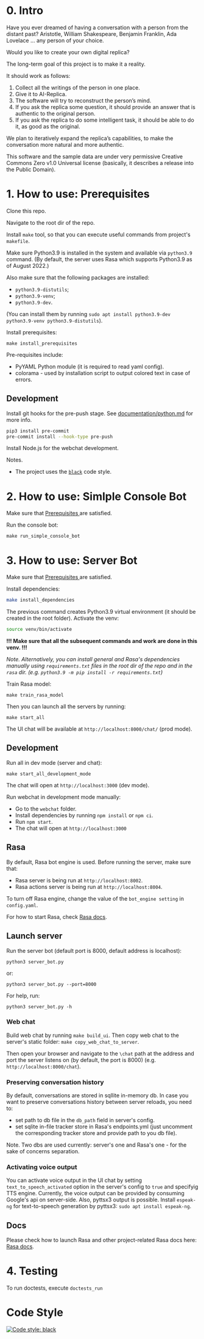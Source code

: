 # 0. Intro

Have you ever dreamed of having a conversation with a person from the distant past? 
Aristotle, William Shakespeare, Benjamin Franklin, Ada Lovelace … any person of your choice. 

Would you like to create your own digital replica?

The long-term goal of this project is to make it a reality. 

It should work as follows:

1. Collect all the writings of the person in one place.
2. Give it to AI-Replica.
3. The software will try to reconstruct the person’s mind.
4. If you ask the replica some question, it should provide an answer that is authentic to the original person.
5. If you ask the replica to do some intelligent task, it should be able to do it, as good as the original.

We plan to iteratively expand the replica’s capabilities, to make the conversation more natural and more authentic.

This software and the sample data are under very permissive Creative Commons Zero v1.0 Universal license
(basically, it describes a release into the Public Domain). 

# 1. How to use: Prerequisites

Clone this repo.

Navigate to the root dir of the repo.

Install `make` tool, so that you can execute useful commands from project's `makefile`.

Make sure Python3.9 is installed in the system and available via `python3.9` command. (By default, the server uses Rasa which supports Python3.9 as of August 2022.) 

Also make sure that the following packages are installed: 
- `python3.9-distutils`;
- `python3.9-venv`;
- `python3.9-dev`. 

(You can install them by running `sudo apt install python3.9-dev python3.9-venv python3.9-distutils`).

Install prerequisites: 

`make install_prerequisites`

Pre-requisites include:
- PyYAML Python module (it is required to read yaml config).
- colorama - used by installation script to output colored text in case of errors.


## Development
Install git hooks for the pre-push stage. See [documentation/python.md](documentation/python.md) for more info.
```bash
pip3 install pre-commit
pre-commit install --hook-type pre-push
```

Install Node.js for the webchat development.

Notes. 
- The project uses the [`black`](https://github.com/psf/black) code style.


# 2. How to use: Simlple Console Bot

Make sure that [Prerequisites ](#1-how-to-use-prerequisites) are satisfied.

Run the console bot:

`make run_simple_console_bot`

# 3. How to use: Server Bot

Make sure that [Prerequisites ](#1-how-to-use-prerequisites) are satisfied.

Install dependencies:
```bash
make install_dependencies
```

The previous command creates Python3.9 virtual environment (it should be created in the root folder). Activate the venv:
```bash
source venv/bin/activate
```

**!!! Make sure that all the subsequent commands and work are done in this venv. !!!**

*Note. Alternatively, you can install general and Rasa's dependencies manually using `requirements.txt` files in the root dir of the repo and in the `rasa` dir. (e.g. `python3.9 -m pip install -r requirements.txt`)*

Train Rasa model:

`make train_rasa_model`

Then you can launch all the servers by running:

`make start_all`

The UI chat will be available at `http://localhost:8000/chat/` (prod mode).

## Development
Run all in dev mode (server and chat):

`make start_all_development_mode`

 The chat will open at `http://localhost:3000` (dev mode).

Run webchat in development mode manually:
- Go to the `webchat` folder.
- Install dependencies by running `npm install` or `npm ci`.
- Run `npm start`.
- The chat will open at `http://localhost:3000`

## Rasa

By default, Rasa bot engine is used. Before running the server, make sure that:
- Rasa server is being run at `http://localhost:8002`.
- Rasa actions server is being run at `http://localhost:8004`. 

To turn off Rasa engine, change the value of the `bot_engine setting` in `config.yaml`.

For how to start Rasa, check [Rasa docs](./documentation/rasa.md).

## Launch server

Run the server bot (default port is 8000, default address is localhost):

`python3 server_bot.py`

or:

`python3 server_bot.py --port=8000`

For help, run:

`python3 server_bot.py -h`

### Web chat
Build web chat by running `make build_ui`. Then copy web chat to the server's static folder: `make copy_web_chat_to_server`.

Then open your browser and navigate to the `\chat` path at the address and port the server listens on (by default, the port is 8000) (e.g. `http://localhost:8000/chat`).

### Preserving conversation history
By default, conversations are stored in sqllite in-memory db.
In case you want to preserve conversations history between server reloads, you need to:
- set path to db file in the `db_path` field in server's config.
- set sqlite in-file tracker store in Rasa's endpoints.yml (just uncomment the corresponding tracker store and provide path to you db file).

Note. Two dbs are used currently: server's one and Rasa's one - for the sake of concerns separation.

### Activating voice output
You can activate voice output in the UI chat by setting `text_to_speech_activated` option in the server's config to `true` and specifyig TTS engine.
Currently, the voice output can be provided by consuming Google's api on server-side. Also, pyttsx3 output is possible. 
Install `espeak-ng` for text-to-speech generation by pyttsx3: `sudo apt install espeak-ng`.

## Docs

Please check how to launch Rasa and other project-related Rasa docs here: [Rasa docs](./documentation/rasa.md).

# 4. Testing

To run doctests, execute `doctests_run`

# Code Style
[![Code style: black](https://img.shields.io/badge/code%20style-black-000000.svg)](https://github.com/psf/black)
